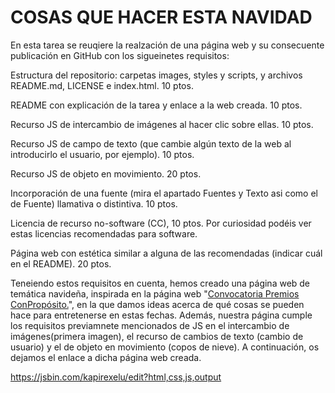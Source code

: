 <!DOCTYPE html>
<html>
<head>
  <meta charset="utf-8">
  <meta name="viewport" content="width=device-width">
</head>
</head>
<body>
  <h1> COSAS QUE HACER ESTA NAVIDAD</h1>
  <p> En esta tarea se reuqiere la realzación de una página web y su consecuente publicación en GitHub con los sigueinetes requisitos: </p>
<p> Estructura del repositorio: carpetas images, styles y scripts, y archivos README.md, LICENSE e index.html. 10 ptos.</p>  
 <p>README con explicación de la tarea y enlace a la web creada. 10 ptos.</p>  
 <p>Recurso JS de intercambio de imágenes al hacer clic sobre ellas. 10 ptos.</p>  
 <p>Recurso JS de campo de texto (que cambie algún texto de la web al introducirlo el usuario, por ejemplo). 10 ptos. </p>  
 <p>Recurso JS de objeto en movimiento. 20 ptos. </p>  
 <p>Incorporación de una fuente (mira el apartado Fuentes y Texto asi como el de Fuente) llamativa o distintiva. 10 ptos.</p>  
 <p>Licencia de recurso no-software (CC), 10 ptos. Por curiosidad podéis ver estas licencias recomendadas para software.</p>  
 <p>Página web con estética similar a alguna de las recomendadas (indicar cuál en el README). 20 ptos.</p>  
  
   <p>Teneiendo estos requisitos en cuenta, hemos creado una página web de temática navideña, inspirada en la página web "<a href=https://www.abc.es/contentfactory/post/2019/11/06/convocatoria-premios-conproposito/>Convocatoria Premios ConPropósito.</a>", en la que damos ideas acerca de qué cosas se pueden hace para entretenerse en estas fechas. Además, nuestra página cumple los requisitos previamnete mencionados de JS en el intercambio de imágenes(primera imagen), el recurso de cambios de texto (cambio de usuario) y el de objeto en movimiento (copos de nieve). A continuación, os dejamos el enlace a dicha página web creada.</p>
 <p> <a href= https://jsbin.com/kapirexelu/edit?html,css,js,output> https://jsbin.com/kapirexelu/edit?html,css,js,output</a></p>
  </body>
 
</html>



